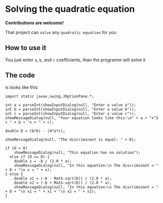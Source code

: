 # Solving the quadratic equation

**Contributions are welcome!**

That project can `solve` any `quadratic equation` for you 

## How to use it

You just enter `a`, `b`, and `c` coefficients, than the programm will solve it

## The code
is looks like this:

```
import static javax.swing.JOptionPane.*;

int a = parseInt(showInputDialog(null, "Enter a value a"));
int b = parseInt(showInputDialog(null, "Enter a value b"));
int c = parseInt(showInputDialog(null, "Enter a value c"));
showMessageDialog(null, "Your equation looks like this:\n" + a + "x^2 + " + b + "x + " + c);

double D = (b*b) - (4*a*c);

showMessageDialog(null, "The discriminant is equal: " + D);

if (D < 0) 
    showMessageDialog(null, "This equation has no solution");
  else if (D == 0) {
    double x = -b / (2.0 * a);
    showMessageDialog(null, "In this equation:\n The discriminant = " + D + "\n x = " + x);
} else {
    double x1 = (-b - Math.sqrt(D)) / (2.0 * a);
    double x2 = (-b + Math.sqrt(D)) / (2.0 * a);
    showMessageDialog(null, "In this equation:\n The discriminant = " + D + "\n x1 = " + x1 + "\n x2 = " + x2);
}
```
